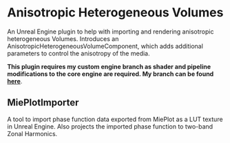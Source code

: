 # Anisotropic Heterogeneous Volumes

An Unreal Engine plugin to help with importing and rendering anisotropic heterogeneous Volumes.
Introduces an AnisotropicHeterogeneousVolumeComponent, which adds additional parameters to control the anisotropy of the media.

**This plugin requires my custom engine branch as shader and pipeline modifications to the core engine are required. My branch can be found [here](https://github.com/jambuttenshaw/UnrealEngine/tree/volumetrics)**.

## MiePlotImporter
A tool to import phase function data exported from MiePlot as a LUT texture in Unreal Engine. Also projects the imported phase function to two-band Zonal Harmonics.
